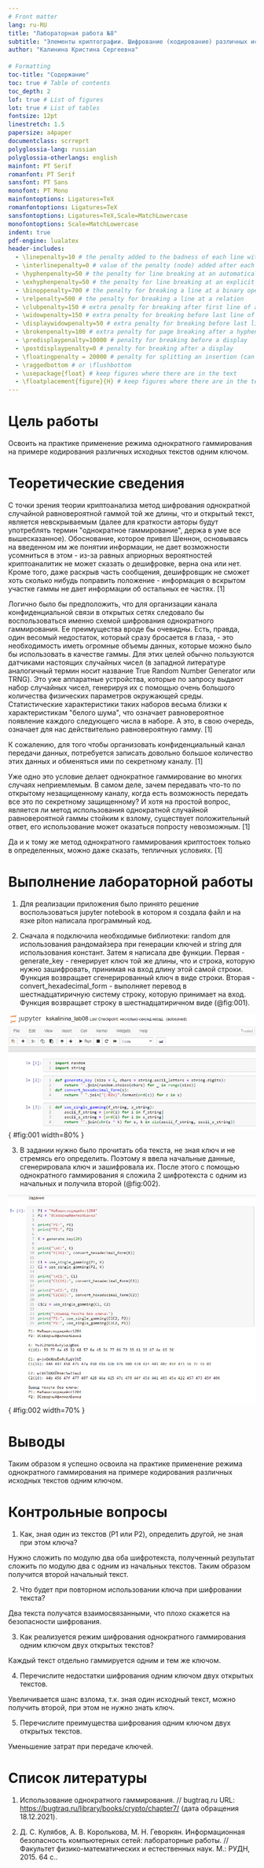 ```yaml
---
# Front matter
lang: ru-RU
title: "Лабораторная работа №8"
subtitle: "Элементы криптографии. Шифрование (кодирование) различных исходных текстов одним ключом"
author: "Калинина Кристина Сергеевна"

# Formatting
toc-title: "Содержание"
toc: true # Table of contents
toc_depth: 2
lof: true # List of figures
lot: true # List of tables
fontsize: 12pt
linestretch: 1.5
papersize: a4paper
documentclass: scrreprt
polyglossia-lang: russian
polyglossia-otherlangs: english
mainfont: PT Serif
romanfont: PT Serif
sansfont: PT Sans
monofont: PT Mono
mainfontoptions: Ligatures=TeX
romanfontoptions: Ligatures=TeX
sansfontoptions: Ligatures=TeX,Scale=MatchLowercase
monofontoptions: Scale=MatchLowercase
indent: true
pdf-engine: lualatex
header-includes:
  - \linepenalty=10 # the penalty added to the badness of each line within a paragraph (no associated penalty node) Increasing the value makes tex try to have fewer lines in the paragraph.
  - \interlinepenalty=0 # value of the penalty (node) added after each line of a paragraph.
  - \hyphenpenalty=50 # the penalty for line breaking at an automatically inserted hyphen
  - \exhyphenpenalty=50 # the penalty for line breaking at an explicit hyphen
  - \binoppenalty=700 # the penalty for breaking a line at a binary operator
  - \relpenalty=500 # the penalty for breaking a line at a relation
  - \clubpenalty=150 # extra penalty for breaking after first line of a paragraph
  - \widowpenalty=150 # extra penalty for breaking before last line of a paragraph
  - \displaywidowpenalty=50 # extra penalty for breaking before last line before a display math
  - \brokenpenalty=100 # extra penalty for page breaking after a hyphenated line
  - \predisplaypenalty=10000 # penalty for breaking before a display
  - \postdisplaypenalty=0 # penalty for breaking after a display
  - \floatingpenalty = 20000 # penalty for splitting an insertion (can only be split footnote in standard LaTeX)
  - \raggedbottom # or \flushbottom
  - \usepackage{float} # keep figures where there are in the text
  - \floatplacement{figure}{H} # keep figures where there are in the text
---
```


# Цель работы

Освоить на практике применение режима однократного гаммирования на примере кодирования различных исходных текстов одним ключом.

# Теоретические сведения

С точки зрения теории криптоанализа метод шифрования однократной случайной равновероятной гаммой той же длины, что и открытый текст, является невскрываемым (далее для краткости авторы будут употреблять термин "однократное гаммирование", держа в уме все вышесказанное). Обоснование, которое привел Шеннон, основываясь на введенном им же понятии информации, не дает возможности усомниться в этом - из-за равных априорных вероятностей криптоаналитик не может сказать о дешифровке, верна она или нет. Кроме того, даже раскрыв часть сообщения, дешифровщик не сможет хоть сколько нибудь поправить положение - информация о вскрытом участке гаммы не дает информации об остальных ее частях.
 [1]

Логично было бы предположить, что для организации канала конфиденциальной связи в открытых сетях следовало бы воспользоваться именно схемой шифрования однократного гаммирования. Ее преимущества вроде бы очевидны. Есть, правда, один весомый недостаток, который сразу бросается в глаза, - это необходимость иметь огромные объемы данных, которые можно было бы использовать в качестве гаммы. Для этих целей обычно пользуются датчиками настоящих случайных чисел (в западной литературе аналогичный термин носит название True Random Number Generator или TRNG). Это уже аппаратные устройства, которые по запросу выдают набор случайных чисел, генерируя их с помощью очень большого количества физических параметров окружающей среды. Статистические характеристики таких наборов весьма близки к характеристикам "белого шума", что означает равновероятное появление каждого следующего числа в наборе. А это, в свою очередь, означает для нас действительно равновероятную гамму.
 [1]

К сожалению, для того чтобы организовать конфиденциальный канал передачи данных, потребуется записать довольно большое количество этих данных и обменяться ими по секретному каналу.
 [1]

Уже одно это условие делает однократное гаммирование во многих случаях неприемлемым. В самом деле, зачем передавать что-то по открытому незащищенному каналу, когда есть возможность передать все это по секретному защищенному? И хотя на простой вопрос, является ли метод использования однократной случайной равновероятной гаммы стойким к взлому, существует положительный ответ, его использование может оказаться попросту невозможным.
 [1]

Да и к тому же метод однократного гаммирования криптостоек только в определенных, можно даже сказать, тепличных условиях.
 [1]
 
# Выполнение лабораторной работы

1. Для реализации приложения было принято решение воспользоваться jupyter notebook в котором я создала файл и на язке piton написала программный код.

2. Сначала я подключила необходимые библиотеки: random для использования рандомайзера при генерации ключей и string для использования констант.
 Затем я написала две функции. Первая - generate_key - генерирует ключ той же длины, что и строка, которую нужно зашифровать, принимая на вход длину этой самой строки. Функция возвращает сгенерированный ключ в виде строки.
 Вторая - convert_hexadecimal_form - выполняет перевод в шестнадцатиричную систему строку, которую принимает на вход. Функция возвращает строку в шестнадцатиричном виде
 (@fig:001).

![Блок программы с библиотеками и функциями](image/1.jpg){ #fig:001 width=80% }

3. В задании нужно было прочитать оба текста, не зная ключ и не стремясь его определить. Поэтому я ввела начальные данные, сгенерировала ключ и зашифровала их. После этого с помощью однократного гаммирования я сложила 2 шифротекста с одним из начальных и получила второй
 (@fig:002).

![Блок программы с выполнением задания](image/2.jpg){ #fig:002 width=70% }

# Выводы

Таким образом я успешно освоила на практике применение режима однократного гаммирования на примере кодирования различных исходных текстов одним ключом.

# Контрольные вопросы

1. Как, зная один из текстов (P1 или P2), определить другой, не зная при
этом ключа?

Нужно сложить по модулю два оба шифротекста, полученный результат сложить по модулю два с одним из начальных текстов. Таким образом получится второй начальный текст.

2. Что будет при повторном использовании ключа при шифровании текста?

Два текста получатся взаимосвязанными, что плохо скажется на безопасности шифрования.

3. Как реализуется режим шифрования однократного гаммирования одним
ключом двух открытых текстов?

Каждый текст отдельно гаммируется одним и тем же ключом.

4. Перечислите недостатки шифрования одним ключом двух открытых
текстов.

Увеличивается шанс взлома, т.к. зная один исходный текст, можно получить второй, при этом не нужно знать ключ.

5. Перечислите преимущества шифрования одним ключом двух открытых
текстов.

Уменьшение затрат при передаче ключей.

# Список литературы

1. Использование однократного гаммирования. // bugtraq.ru URL: https://bugtraq.ru/library/books/crypto/chapter7/ (дата обращения 18.12.2021).

2. Д. С. Кулябов, А. В. Королькова, М. Н. Геворкян. Информационная безопасность компьютерных сетей: лабораторные работы. // Факультет физико-математических и естественных наук. M.: РУДН, 2015. 64 с..

